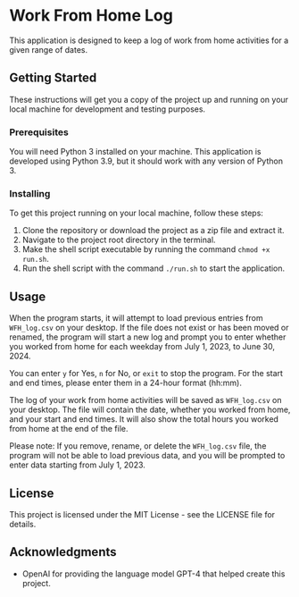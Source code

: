 # Work From Home Log

This application is designed to keep a log of work from home activities for a given range of dates.

## Getting Started

These instructions will get you a copy of the project up and running on your local machine for development and testing purposes.

### Prerequisites

You will need Python 3 installed on your machine. This application is developed using Python 3.9, but it should work with any version of Python 3.

### Installing

To get this project running on your local machine, follow these steps:

1. Clone the repository or download the project as a zip file and extract it.
2. Navigate to the project root directory in the terminal.
3. Make the shell script executable by running the command `chmod +x run.sh`.
4. Run the shell script with the command `./run.sh` to start the application.

## Usage

When the program starts, it will attempt to load previous entries from `WFH_log.csv` on your desktop. If the file does not exist or has been moved or renamed, the program will start a new log and prompt you to enter whether you worked from home for each weekday from July 1, 2023, to June 30, 2024.

You can enter `y` for Yes, `n` for No, or `exit` to stop the program. For the start and end times, please enter them in a 24-hour format (hh:mm).

The log of your work from home activities will be saved as `WFH_log.csv` on your desktop. The file will contain the date, whether you worked from home, and your start and end times. It will also show the total hours you worked from home at the end of the file.

Please note: If you remove, rename, or delete the `WFH_log.csv` file, the program will not be able to load previous data, and you will be prompted to enter data starting from July 1, 2023.

## License

This project is licensed under the MIT License - see the LICENSE file for details.

## Acknowledgments

* OpenAI for providing the language model GPT-4 that helped create this project.